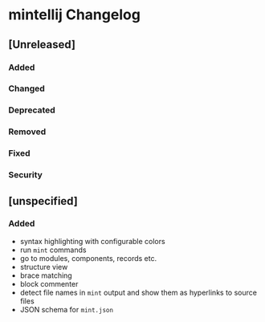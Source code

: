 <!-- Keep a Changelog guide -> https://keepachangelog.com -->

# mintellij Changelog

## [Unreleased]
### Added

### Changed

### Deprecated

### Removed

### Fixed

### Security
## [unspecified]
### Added
- syntax highlighting with configurable colors
- run `mint` commands
- go to modules, components, records etc.
- structure view
- brace matching
- block commenter
- detect file names in `mint` output and show them as hyperlinks
to source files
- JSON schema for `mint.json`
